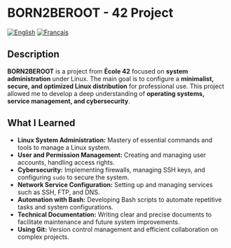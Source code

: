 # BORN2BEROOT - 42 Project  

[![English](https://img.shields.io/badge/English-blue.svg)](./READMEen.md)   [![Français](https://img.shields.io/badge/Français-gray.svg)](./README.md)  

## Description  

**BORN2BEROOT** is a project from **École 42** focused on **system administration** under Linux. The main goal is to configure a **minimalist, secure, and optimized Linux distribution** for professional use. This project allowed me to develop a deep understanding of **operating systems, service management, and cybersecurity**.  

## What I Learned  

- **Linux System Administration:** Mastery of essential commands and tools to manage a Linux system.  
- **User and Permission Management:** Creating and managing user accounts, handling access rights.  
- **Cybersecurity:** Implementing firewalls, managing SSH keys, and configuring `sudo` to secure the system.  
- **Network Service Configuration:** Setting up and managing services such as SSH, FTP, and DNS.  
- **Automation with Bash:** Developing Bash scripts to automate repetitive tasks and system configurations.  
- **Technical Documentation:** Writing clear and precise documents to facilitate maintenance and future system improvements.  
- **Using Git:** Version control management and efficient collaboration on complex projects.  
